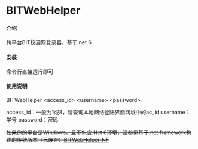 # BITWebHelper

#### 介绍

跨平台BIT校园网登录器，基于.net 6

#### 安装

命令行直接运行即可

#### 使用说明

BITWebHelper \<access_id\> \<username\> \<password\>

access_id：一般为1或8，请查询本地网络登陆界面网址中的ac_id
username：学号
password：密码



~~如果你的平台是Windows，且不包含.Net 6环境，请参见基于.net framework构建的传统版本（已废弃）[BITWebHelper-NF](https://gitee.com/ckblau/bitwebhelper-nf)~~

